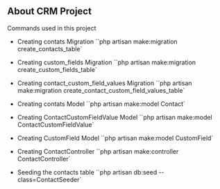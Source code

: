 
## About CRM Project

Commands used in this project

- Creating contats Migration
	``php artisan make:migration create_contacts_table`
- Creating custom_fields Migration
	``php artisan make:migration create_custom_fields_table`
- Creating contact_custom_field_values Migration
	``php artisan make:migration create_contact_custom_field_values_table`

- Creating contats Model
	``php artisan make:model Contact`
- Creating ContactCustomFieldValue Model
	``php artisan make:model ContactCustomFieldValue`
- Creating CustomField Model
	``php artisan make:model CustomField`

- Creating ContactController 
	``php artisan make:controller ContactController`
- Seeding the contacts table
	``php artisan db:seed --class=ContactSeeder`



